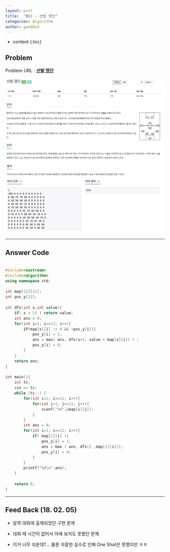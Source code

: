 ```yaml
---
layout: post
title:  "BOJ - 선발 명단"
categories: Algorithm
author: goodGid
---
```

* content
{:toc}


## Problem 
Problem URL : **[선발 명단](https://www.acmicpc.net/problem/3980)**


![](/assets/img/algorithm/3980_1.png)
![](/assets/img/algorithm/3980_2.png)



---
 
## Answer Code 
``` cpp

#include<iostream>
#include<algorithm>
using namespace std;

int map[12][12];
int pos_y[12];

int dfs(int x,int value){
    if( x > 11 ) return value;
    int ans = 0;
    for(int i=1; i<=11; i++){
        if(map[x][i] != 0 && !pos_y[i]){
            pos_y[i] = 1;
            ans = max( ans, dfs(x+1, value + map[x][i]) ) ;
            pos_y[i] = 0;
        }
    }
    return ans;
}

int main(){
    int tc;
    cin >> tc;
    while (tc--) {
        for(int i=1; i<=11; i++){
            for(int j=1; j<=11; j++){
                scanf("%d",&map[i][j]);
            }
        }
        int ans = 0;
        for(int i=1; i<=11; i++){
            if( map[1][i] ){
                pos_y[i] = 1;
                ans = max ( ans, dfs(2 ,map[1][i]));
                pos_y[i] = 0;
            }
        }
        printf("%d\n",ans);
    }
    
    return 0;
}


```

---


## Feed Back (18. 02. 05)

* 알쿡 대회에 출제되었던 구현 문제

* 대회 때 시간이 없어서 아예 보지도 못했던 문제

* 이거 너무 쉬운데?... 물론 자잘한 실수로 인해 One Shot은 못했지만 ㅎㅎ 
